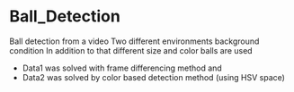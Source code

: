 # Ball_Detection
Ball detection from a video
Two different environments background condition
In addition to that different size and color balls are used 
* Data1 was solved with frame differencing method 
and
* Data2 was solved by color based detection method (using HSV space)
